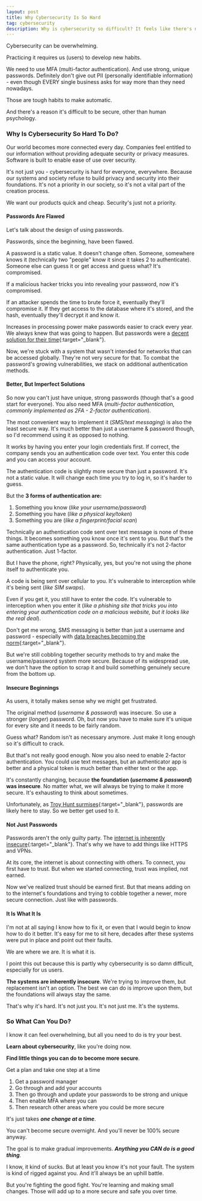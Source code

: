 ```yaml
---
layout: post
title: Why Cybersecurity Is So Hard
tag: cybersecurity
description: Why is cybersecurity so difficult? It feels like there's new rules to follow every day. There's a new threat. New ways of doing it wrong. It's not you. The systems are broken and always have been.
---
```


Cybersecurity can be overwhelming. 

Practicing it requires us (users) to develop new habits.

We need to use MFA (multi-factor authentication). And use strong, unique passwords. Definitely don't give out PII (personally identifiable information) - even though EVERY single business asks for way more than they need nowadays.

Those are tough habits to make automatic.

And there's a reason it's difficult to be secure, other than human psychology. 

<!--more-->

### Why Is Cybersecurity So Hard To Do?
Our world becomes more connected every day. Companies feel entitled to our information without providing adequate security or privacy measures. Software is built to enable ease of use over security.
 
It's not just you - cybersecurity is hard for everyone, everywhere. Because our systems and society refuse to build privacy and security into their foundations. It's not a priority in our society, so it's not a vital part of the creation process. 

We want our products quick and cheap. Security's just not a priority.

#### Passwords Are Flawed
Let's talk about the design of using passwords.

Passwords, since the beginning, have  been flawed. 

A password is a static value. It doesn't change often. Someone, somewhere knows it (technically two "people" know it since it takes 2 to authenticate). Someone else can guess it or get access and guess what? It's compromised.

If a malicious hacker tricks you into revealing your password, now it's compromised.

If an attacker spends the time to brute force it, eventually they'll compromise it. If they get access to the database where it's stored, and the hash, eventually they'll decrypt it and know it.

Increases in processing power make passwords easier to crack every year. We always knew that was going to happen. But passwords were a [decent solution for their time](https://www.wired.com/2012/01/computer-password/){:target="_blank"}.

Now, we're stuck with a system that wasn't intended for networks that can be accessed globally. They're not very secure for that. To combat the password's growing vulnerabilities, we stack on additional authentication methods.

#### Better, But Imperfect Solutions
So now you can't just have unique, strong passwords (though that's a good start for everyone). You also need MFA (*multi-factor authentication, commonly implemented as 2FA - 2-factor authentication*).

The most convenient way to implement it (*SMS/text messaging*) is also the least secure way. It's much better than just a username & password though, so I'd recommend using it as opposed to nothing.

It works by having you enter your login credentials first. If correct, the company sends you an authentication code over text. You enter this code and you can access your account.

The authentication code is slightly  more secure than just a password. It's not a static value. It will change each time you try to log in, so it's harder to guess. 

But the **3 forms of authentication are:**

1. Something you know (*like your username/password*)
2. Something you have (*like a physical key/token*)
3. Something you are (*like a fingerprint/facial scan*)

Technically an authentication code sent over text message is none of these things. It becomes something you know once it's sent to you. But that's the same authentication type as a password. So, technically it's not 2-factor authentication. Just 1-factor.

But I have the phone, right? Physically, yes, but you're not using the phone itself to authenticate you. 

A code is being sent over cellular to you. It's vulnerable to interception while it's being sent (*like SIM swaps*). 

Even if you get it, you still have to enter the code. It's vulnerable to interception when you enter it (*like a phishing site that tricks you into entering your authentication code on a malicious website, but it looks like the real deal*).

Don't get me wrong, SMS messaging is better than just a username and password - especially with [data breaches becoming the norm](https://www.breachlevelindex.com/){:target="_blank"}.

But we're still cobbling together security methods to try and make the username/password system  more secure. Because of its widespread use, we don't have the option to scrap it and build something genuinely secure from the bottom up.

#### Insecure Beginnings
As users, it totally makes sense why we might get frustrated.

The original method (*username & password*) was insecure. So use a stronger (*longer*) password. Oh, but now you have to make sure it's unique for every site and  it needs to be fairly random. 

Guess what? Random isn't as necessary anymore. Just make it long enough so it's difficult to crack. 

But that's not really good enough. Now you also need to enable 2-factor authentication. You could use text messages, but an authenticator app is better and a physical token is much better than either text or the app.

It's constantly changing, because **the foundation (*username & password*) was insecure**. No matter what, we will always be trying to make it more secure. It's exhausting to think about sometimes.

Unfortunately, as [Troy Hunt surmises](https://www.troyhunt.com/heres-why-insert-thing-here-is-not-a-password-killer/){:target="_blank"}, passwords are likely here to stay. So we better get used to it.

#### Not Just Passwords
Passwords aren't the only guilty party. The [internet is inherently insecure](https://www.washingtonpost.com/sf/business/2015/05/30/net-of-insecurity-part-1){:target="_blank"}. That's why we have to add things like HTTPS and VPNs. 

At its core, the internet is about connecting with others. To connect, you first have to trust. But when we started connecting, trust was implied, not earned.

Now we've realized trust should be earned first. But that means adding on to the internet's foundations and trying to cobble together a newer, more secure connection. Just like with passwords.

#### It Is What It Is
I'm not at all saying I know how to fix it, or even that I would begin to know how to do it better. It's easy for me to sit here, decades after these systems were put in place and point out their faults.

We are where we are. It is what it is.

I point this out because this is partly why cybersecurity is so damn difficult, especially for us users. 

**The systems are inherently insecure**. We're trying to improve them, but replacement isn't an option. The best we can do is improve upon them, but the foundations will always stay the same.

That's why it's hard. It's not just you. It's not just me. It's the systems.

### So What Can You Do?
I know it can feel overwhelming, but all you need to do is try your best.

**Learn about cybersecurity**, like you're doing now.

**Find little things you can do to become more secure**.

Get a plan and take one step at a time

1. Get a password manager 
2. Go through and add your accounts
3. Then go through and update your passwords to be strong and unique
4. Then enable MFA where you can
5. Then research other areas where you could be more secure

It's just takes ***one change at a time***.

You can't become secure overnight. And you'll never be 100% secure anyway.

The goal is to make gradual improvements. ***Anything you CAN do is a good thing***.

I know, it kind of sucks. But at least you know it's not your fault. The system is kind of rigged against you. And it'll always be an uphill battle.

But you're fighting the good fight. You're learning and making small changes. Those will add up to a more secure and safe you over time. 
